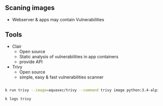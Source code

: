 ## Scaning images
- Webserver & apps may contain Vulnerabilities

## Tools
- Clair
    - Open source
    - Static analysis of vulnerabilities in app containers
    - provide API
- Trivy
    - Open source
    - simple, easy & fast vulnerabilities scanner


```bash

k run trivy --image=aquasec/trivy --command trivy image python:3.4-alpine

k logs trivy

```